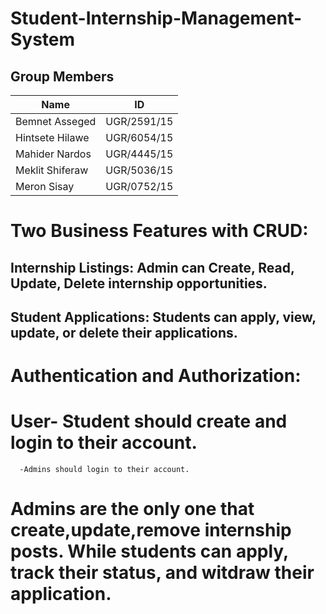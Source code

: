 # Student-Internship-Management-System

## Group Members

| Name            | ID          |
| --------------- | ----------- |
| Bemnet Asseged  | UGR/2591/15 |
| Hintsete Hilawe | UGR/6054/15 |
| Mahider Nardos  | UGR/4445/15 |
| Meklit Shiferaw | UGR/5036/15 |
| Meron Sisay     | UGR/0752/15 |


# **Two Business Features with CRUD**:

## Internship Listings: Admin can Create, Read, Update, Delete internship opportunities.

## Student Applications: Students can apply, view, update, or delete their applications.

# **Authentication and Authorization**:
# User- Student should create and login to their account.
      -Admins should login to their account.
# Admins are the only one that create,update,remove internship posts. While students can apply, track their status, and witdraw their application. 


 
 
